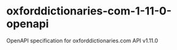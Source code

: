 # oxforddictionaries-com-1-11-0-openapi
OpenAPI specification for oxforddictionaries.com API v1.11.0
